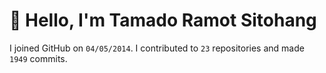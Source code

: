 # :wave: Hello, I'm Tamado Ramot Sitohang

I joined GitHub on `04/05/2014`. I contributed to `23` repositories and made `1949` commits.
